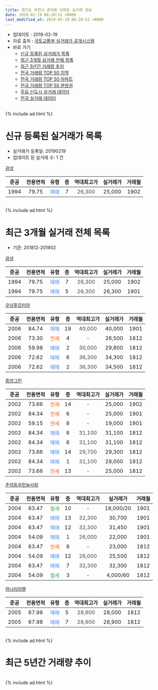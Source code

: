 ```yaml
---
title: 경기도 부천시 춘의동 아파트 실거래 정보
date: 2019-02-19 06:20:51 +0900
last_modified_at: 2019-02-19 06:20:51 +0900
---
```


* 업데이트 : 2019-02-19
* 자료 출처 : [국토교통부 실거래가 공개시스템](http://rt.molit.go.kr)
* 바로 가기
    * [신규 등록된 실거래가 목록](#신규-등록된-실거래가-목록)
    * [최근 3개월 실거래 전체 목록](#최근-3개월-실거래-전체-목록)
    * [최근 5년간 거래량 추이](#최근-5년간-거래량-추이)
    * [전국 거래량 TOP 50 지역](https://ayogom.github.io/apt-trade-info/최근-3개월-전국에서-가장-거래가-많이-발생한-지역)
    * [전국 거래량 TOP 50 아파트](https://ayogom.github.io/apt-trade-info/최근-3개월-전국에서-가장-거래가-많이-발생한-아파트)
    * [전국 거래량 TOP 50 분양권](https://ayogom.github.io/apt-trade-info/최근-3개월-전국에서-가장-거래가-많이-발생한-분양권)
    * [주요 신도시 실거래 데이터](https://ayogom.github.io/apt-trade-info/주요-신도시)
    * [전국 실거래 데이터](https://ayogom.github.io/apt-trade-info/전국)
<br>
{% include ad.html %}
<br>

# 신규 등록된 실거래가 목록
* 실거래가 등록일: 20190219
* 업데이트 된 실거래 수: 1 건


[광성](https://search.naver.com/search.naver?query=%EA%B2%BD%EA%B8%B0%EB%8F%84+%EB%B6%80%EC%B2%9C%EC%8B%9C+%EC%B6%98%EC%9D%98%EB%8F%99+%EA%B4%91%EC%84%B1)

|준공|전용면적|유형|층|역대최고가|실거래가|거래월|
|:---:|:---:|:---:|:---:|:---:|:---:|:---:|
|1994|79.75|<span style="color:#4285f3">매매</span>|7|<span style="color:#444444">26,300</span>|25,000|1902|


<br>
{% include ad.html %}
<br>

# 최근 3개월 실거래 전체 목록
* 기준: 201812-201902


[광성](https://search.naver.com/search.naver?query=%EA%B2%BD%EA%B8%B0%EB%8F%84+%EB%B6%80%EC%B2%9C%EC%8B%9C+%EC%B6%98%EC%9D%98%EB%8F%99+%EA%B4%91%EC%84%B1)

|준공|전용면적|유형|층|역대최고가|실거래가|거래월|
|:---:|:---:|:---:|:---:|:---:|:---:|:---:|
|1994|79.75|<span style="color:#4285f3">매매</span>|7|<span style="color:#444444">26,300</span>|25,000|1902|
|1994|79.75|<span style="color:#4285f3">매매</span>|5|<span style="color:#444444">26,300</span>|26,300|1901|

[우남푸르미아](https://search.naver.com/search.naver?query=%EA%B2%BD%EA%B8%B0%EB%8F%84+%EB%B6%80%EC%B2%9C%EC%8B%9C+%EC%B6%98%EC%9D%98%EB%8F%99+%EC%9A%B0%EB%82%A8%ED%91%B8%EB%A5%B4%EB%AF%B8%EC%95%84)

|준공|전용면적|유형|층|역대최고가|실거래가|거래월|
|:---:|:---:|:---:|:---:|:---:|:---:|:---:|
|2006|84.74|<span style="color:#4285f3">매매</span>|19|<span style="color:#444444">40,000</span>|40,000|1901|
|2006|73.30|<span style="color:#ff5a00">전세</span>|4|<span style="color:#444444">-</span>|26,500|1812|
|2006|59.98|<span style="color:#4285f3">매매</span>|2|<span style="color:#444444">30,000</span>|29,800|1812|
|2006|72.62|<span style="color:#4285f3">매매</span>|6|<span style="color:#444444">36,300</span>|34,300|1812|
|2006|72.62|<span style="color:#4285f3">매매</span>|2|<span style="color:#444444">36,300</span>|34,500|1812|

[중앙그린](https://search.naver.com/search.naver?query=%EA%B2%BD%EA%B8%B0%EB%8F%84+%EB%B6%80%EC%B2%9C%EC%8B%9C+%EC%B6%98%EC%9D%98%EB%8F%99+%EC%A4%91%EC%95%99%EA%B7%B8%EB%A6%B0)

|준공|전용면적|유형|층|역대최고가|실거래가|거래월|
|:---:|:---:|:---:|:---:|:---:|:---:|:---:|
|2002|73.66|<span style="color:#ff5a00">전세</span>|14|<span style="color:#444444">-</span>|25,000|1902|
|2002|84.34|<span style="color:#ff5a00">전세</span>|6|<span style="color:#444444">-</span>|25,000|1901|
|2002|59.15|<span style="color:#ff5a00">전세</span>|8|<span style="color:#444444">-</span>|19,000|1901|
|2002|84.34|<span style="color:#4285f3">매매</span>|6|<span style="color:#444444">31,100</span>|31,100|1812|
|2002|84.34|<span style="color:#4285f3">매매</span>|6|<span style="color:#444444">31,100</span>|31,100|1812|
|2002|73.66|<span style="color:#4285f3">매매</span>|14|<span style="color:#444444">29,700</span>|29,300|1812|
|2002|84.34|<span style="color:#4285f3">매매</span>|1|<span style="color:#444444">31,100</span>|28,000|1812|
|2002|73.66|<span style="color:#ff5a00">전세</span>|13|<span style="color:#444444">-</span>|25,000|1812|

[춘의동우민늘사랑](https://search.naver.com/search.naver?query=%EA%B2%BD%EA%B8%B0%EB%8F%84+%EB%B6%80%EC%B2%9C%EC%8B%9C+%EC%B6%98%EC%9D%98%EB%8F%99+%EC%B6%98%EC%9D%98%EB%8F%99%EC%9A%B0%EB%AF%BC%EB%8A%98%EC%82%AC%EB%9E%91)

|준공|전용면적|유형|층|역대최고가|실거래가|거래월|
|:---:|:---:|:---:|:---:|:---:|:---:|:---:|
|2004|63.47|<span style="color:#34a853">월세</span>|10|<span style="color:#444444">-</span>|18,000/20|1901|
|2004|63.47|<span style="color:#4285f3">매매</span>|13|<span style="color:#444444">32,300</span>|30,700|1901|
|2004|63.47|<span style="color:#4285f3">매매</span>|12|<span style="color:#444444">32,300</span>|31,450|1901|
|2004|54.09|<span style="color:#4285f3">매매</span>|1|<span style="color:#444444">26,000</span>|22,000|1901|
|2004|63.47|<span style="color:#ff5a00">전세</span>|8|<span style="color:#444444">-</span>|23,000|1812|
|2004|54.09|<span style="color:#4285f3">매매</span>|12|<span style="color:#444444">26,000</span>|25,500|1812|
|2004|63.47|<span style="color:#4285f3">매매</span>|7|<span style="color:#444444">32,300</span>|32,300|1812|
|2004|54.09|<span style="color:#34a853">월세</span>|3|<span style="color:#444444">-</span>|4,000/60|1812|

[하나리아벨](https://search.naver.com/search.naver?query=%EA%B2%BD%EA%B8%B0%EB%8F%84+%EB%B6%80%EC%B2%9C%EC%8B%9C+%EC%B6%98%EC%9D%98%EB%8F%99+%ED%95%98%EB%82%98%EB%A6%AC%EC%95%84%EB%B2%A8)

|준공|전용면적|유형|층|역대최고가|실거래가|거래월|
|:---:|:---:|:---:|:---:|:---:|:---:|:---:|
|2005|67.98|<span style="color:#4285f3">매매</span>|5|<span style="color:#444444">28,900</span>|28,000|1812|
|2005|67.98|<span style="color:#4285f3">매매</span>|7|<span style="color:#444444">28,900</span>|28,900|1812|


<br>
{% include ad.html %}
<br>

# 최근 5년간 거래량 추이


<div style="width:100%;">
    <canvas id="deal_progress" height="200"></canvas>
</div>

<script>
new Chart(document.getElementById("deal_progress"), {
    type: 'line',
    data: {
        labels: ['201402','201403','201404','201405','201406','201407','201408','201409','201410','201411','201412','201501','201502','201503','201504','201505','201506','201507','201508','201509','201510','201511','201512','201601','201602','201603','201604','201605','201606','201607','201608','201609','201610','201611','201612','201701','201702','201703','201704','201705','201706','201707','201708','201709','201710','201711','201712','201801','201802','201803','201804','201805','201806','201807','201808','201809','201810','201811','201812','201901','201902'],
        datasets: [{
            label: '매매',
            pointRadius: 1,
            data: [10, 9, 9, 2, 2, 9, 5, 7, 8, 6, 3, 6, 12, 8, 13, 7, 14, 11, 9, 12, 9, 3, 3, 9, 6, 9, 6, 13, 10, 8, 9, 7, 12, 4, 5, 4, 7, 11, 4, 2, 9, 9, 7, 5, 5, 4, 3, 6, 8, 7, 9, 7, 4, 4, 4, 9, 1, 5, 11, 5, 1],
            borderColor: "rgba(255, 201, 14, 1)",
            backgroundColor: "rgba(255, 201, 14, 0.5)",
            fill: false,
            lineTension: 0
        },{
            label: '전월세',
            pointRadius: 1,
            data: [12, 9, 9, 11, 7, 3, 3, 4, 7, 3, 7, 4, 4, 5, 6, 8, 1, 3, 5, 5, 4, 6, 4, 3, 1, 4, 5, 5, 1, 4, 9, 4, 3, 9, 7, 5, 5, 3, 2, 4, 3, 4, 7, 3, 5, 4, 6, 2, 2, 7, 5, 3, 1, 4, 1, 5, 2, 4, 4, 3, 1],
            borderColor: "rgba(0, 141, 185, 1)",
            backgroundColor: "rgba(0, 141, 185, 0.5)",
            fill: false,
            lineTension: 0
        }
        ]
    },
    options: {
        responsive: true,
        title: {
            display: false
        },
        tooltips: {
            mode: 'index',
            intersect: false
        },
        hover: {
            mode: 'nearest',
            intersect: true
        },
        scales: {
            xAxes: [{
                display: true,
                scaleLabel: {
                    display: true,
                    labelString: '년/월'
                }
            }],
            yAxes: [{
                display: true,
                ticks: {
                    suggestedMin: 0,
                },
                scaleLabel: {
                    display: true,
                    labelString: '실거래 수'
                }
            }]
        }
    }
});

</script>


<br>
{% include ad.html %}
<br>

